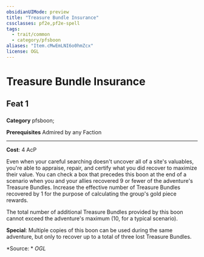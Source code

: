 ```yaml
---
obsidianUIMode: preview
title: "Treasure Bundle Insurance"
cssclasses: pf2e,pf2e-spell
tags:
  - trait/common
  - category/pfsboon
aliases: "Item.cMwEmLNI6o0hmZcx"
license: OGL
---
```

# Treasure Bundle Insurance
## Feat 1
### 

**Category** pfsboon; 



**Prerequisites** Admired by any Faction
* * *
**Cost**: 4 AcP

Even when your careful searching doesn't uncover all of a site's valuables, you're able to appraise, repair, and certify what you did recover to maximize their value. You can check a box that precedes this boon at the end of a scenario when you and your allies recovered 9 or fewer of the adventure's Treasure Bundles. Increase the effective number of Treasure Bundles recovered by 1 for the purpose of calculating the group's gold piece rewards.

The total number of additional Treasure Bundles provided by this boon cannot exceed the adventure's maximum (10, for a typical scenario).

**Special**: Multiple copies of this boon can be used during the same adventure, but only to recover up to a total of three lost Treasure Bundles.

*Source: *
*OGL*
